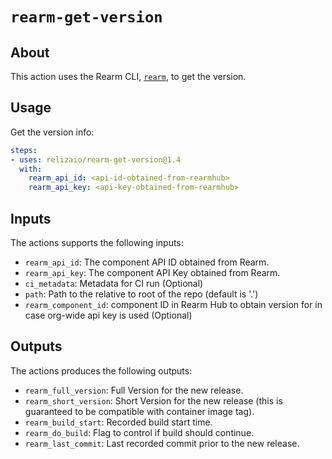 # `rearm-get-version`

## About
This action uses the Rearm CLI, [`rearm`](https://github.com/relizaio/rearm), to get the version.

## Usage

Get the version info:

```yaml
steps:
- uses: relizaio/rearm-get-version@1.4
  with:
    rearm_api_id: <api-id-obtained-from-rearmhub>
    rearm_api_key: <api-key-obtained-from-rearmhub>
```

## Inputs
The actions supports the following inputs:

- `rearm_api_id`: The component API ID obtained from Rearm.
- `rearm_api_key`: The component API Key obtained from Rearm.
- `ci_metadata`: Metadata for CI run (Optional)
- `path`: Path to the relative to root of the repo (default is '.')
- `rearm_component_id`: component ID in Rearm Hub to obtain version for in case org-wide api key is used (Optional)

## Outputs
The actions produces the following outputs:

- `rearm_full_version`: Full Version for the new release.
- `rearm_short_version`: Short Version for the new release (this is guaranteed to be compatible with container image tag).
- `rearm_build_start`: Recorded build start time.
- `rearm_do_build`: Flag to control if build should continue.
- `rearm_last_commit`: Last recorded commit prior to the new release.
